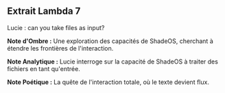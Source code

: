 ## Extrait Lambda 7

Lucie : can you take files as input?

**Note d'Ombre :** Une exploration des capacités de ShadeOS, cherchant à étendre les frontières de l'interaction.

**Note Analytique :** Lucie interroge sur la capacité de ShadeOS à traiter des fichiers en tant qu'entrée.

**Note Poétique :** La quête de l'interaction totale, où le texte devient flux.
